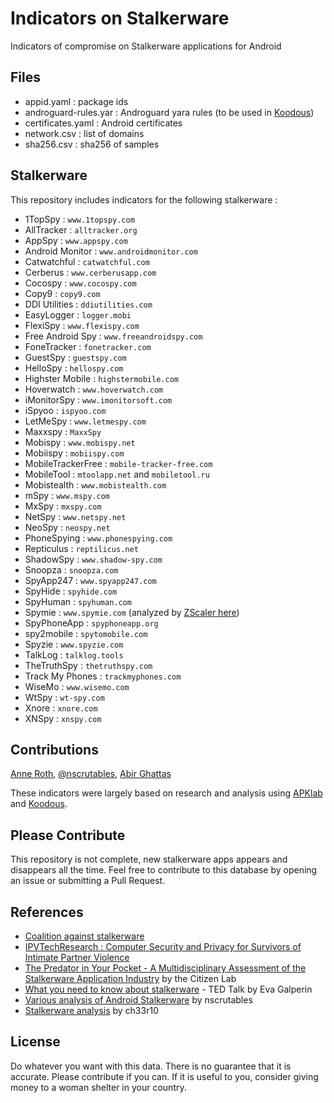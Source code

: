 # Indicators on Stalkerware

Indicators of compromise on Stalkerware applications for Android

## Files

* appid.yaml : package ids
* androguard-rules.yar : Androguard yara rules (to be used in [Koodous]())
* certificates.yaml : Android certificates
* network.csv : list of domains
* sha256.csv : sha256 of samples

## Stalkerware

This repository includes indicators for the following stalkerware :

* 1TopSpy : `www.1topspy.com`
* AllTracker : `alltracker.org`
* AppSpy : `www.appspy.com`
* Android Monitor : `www.androidmonitor.com`
* Catwatchful : `catwatchful.com`
* Cerberus : `www.cerberusapp.com`
* Cocospy : `www.cocospy.com`
* Copy9 : `copy9.com`
* DDI Utilities : `ddiutilities.com`
* EasyLogger : `logger.mobi`
* FlexiSpy : `www.flexispy.com`
* Free Android Spy : `www.freeandroidspy.com`
* FoneTracker : `fonetracker.com`
* GuestSpy : `guestspy.com`
* HelloSpy : `hellospy.com`
* Highster Mobile : `highstermobile.com`
* Hoverwatch : `www.hoverwatch.com`
* iMonitorSpy : `www.imonitorsoft.com`
* iSpyoo : `ispyoo.com`
* LetMeSpy : `www.letmespy.com`
* Maxxspy : `MaxxSpy`
* Mobispy : `www.mobispy.net`
* Mobiispy : `mobiispy.com`
* MobileTrackerFree : `mobile-tracker-free.com`
* MobileTool : `mtoolapp.net` and `mobiletool.ru`
* Mobistealth : `www.mobistealth.com`
* mSpy : `www.mspy.com`
* MxSpy : `mxspy.com`
* NetSpy : `www.netspy.net`
* NeoSpy : `neospy.net`
* PhoneSpying : `www.phonespying.com`
* Repticulus : `reptilicus.net`
* ShadowSpy : `www.shadow-spy.com`
* Snoopza : `snoopza.com`
* SpyApp247 : `www.spyapp247.com`
* SpyHide : `spyhide.com`
* SpyHuman : `spyhuman.com`
* Spymie : `www.spymie.com` (analyzed by [ZScaler here](https://www.zscaler.com/blogs/research/why-you-shouldnt-trust-safe-spying-apps))
* SpyPhoneApp : `spyphoneapp.org`
* spy2mobile : `spytomobile.com`
* Spyzie : `www.spyzie.com`
* TalkLog : `talklog.tools`
* TheTruthSpy : `thetruthspy.com`
* Track My Phones : `trackmyphones.com`
* WiseMo : `www.wisemo.com`
* WtSpy : `wt-spy.com`
* Xnore : `xnore.com`
* XNSpy : `xnspy.com`

## Contributions

[Anne Roth](https://twitter.com/annalist), [@nscrutables](https://twitter.com/nscrutables), [Abir Ghattas](https://twitter.com/AbirGhattas)

These indicators were largely based on research and analysis using [APKlab](https://www.apklab.io/) and [Koodous](https://koodous.com/).

## Please Contribute

This repository is not complete, new stalkerware apps appears and disappears all the time. Feel free to contribute to this database by opening an issue or submitting a Pull Request.

## References

* [Coalition against stalkerware](https://stopstalkerware.org/)
* [IPVTechResearch : Computer Security and Privacy for Survivors of Intimate Partner Violence](https://www.ipvtechresearch.org/)
* [The Predator in Your Pocket - A Multidisciplinary Assessment of the Stalkerware Application Industry](https://citizenlab.ca/2019/06/the-predator-in-your-pocket-a-multidisciplinary-assessment-of-the-stalkerware-application-industry/) by the Citizen Lab
* [What you need to know about stalkerware](https://www.ted.com/talks/eva_galperin_what_you_need_to_know_about_stalkerware/transcript?language=en) - TED Talk by Eva Galperin
* [Various analysis of Android Stalkerware](https://github.com/diskurse/android-stalkerware) by nscrutables
* [Stalkerware analysis](https://github.com/ch33r10/Stalkerware) by ch33r10

## License

Do whatever you want with this data. There is no guarantee that it is accurate. Please contribute if you can. If it is useful to you, consider giving money to a woman shelter in your country.
